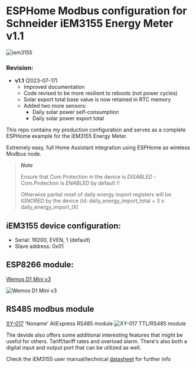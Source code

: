 # ESPHome Modbus configuration for Schneider iEM3155 Energy Meter v1.1

![iem3155](https://github.com/htvekov/iem3155_esphome/blob/main/iem3155.png)

### Revision:
- **v1.1** (2023-07-17)
   * Improved documentation
   * Code revised to be more resilient to reboots (not power cycles)
   * Solar export total base value is now retained in RTC memory
   * Added two more sensors:
      * Daily solar power self-consumption
      * Daily solar power export total 

This repo contains my production configuration and serves as a complete ESPHome example for the iEM3155 Energy Meter.

Extremely easy, full Home Assistant integration using ESPHome as wireless Modbus node. 

> ***Note***
> 
> Ensure that Com.Protection in the device is *DISABLED* - Com.Protection is *ENABLED* by default !!
>
> Otherwise partial reset of daily energy import registers will be *IGNORED* by the device (id: daily_energy_import_total + 3 x daily_energy_import_lX)

## iEM3155 device configuration:
* Serial: 19200, EVEN, 1 (default)
* Slave address: 0x01
   
## ESP8266 module:
[Wemos D1 Mini v3](https://www.aliexpress.com/item/32845253497.html)

![Wemos D1 Mini v3](https://github.com/htvekov/iem3155_esphome/blob/main/Wemos_D1_Mini_v3.png)

## RS485 modbus module
[XY-017](https://www.aliexpress.com/item/1005002863807590.html) 'Noname' AliExpress RS485 module
![XY-017 TTL/RS485 module](https://github.com/htvekov/iem3155_esphome/blob/main/XY-017.png)

The devide also offers some additional interesting features that might be useful for others. Tariff/tariff rates and overload alarm. There's also both a digital input and output port that can be utilized as well.

Check the iEM3155 user manual/technical [datasheet](https://download.schneider-electric.com/files?p_Doc_Ref=DOCA0005EN&p_enDocType=User+guide&p_File_Name=DOCA0005EN-13.pdf) for further info
